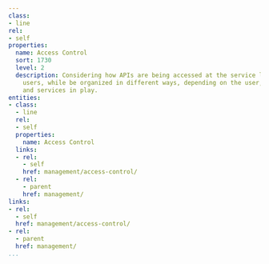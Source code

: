 ```yaml
---
class:
- line
rel:
- self
properties:
  name: Access Control
  sort: 1730
  level: 2
  description: Considering how APIs are being accessed at the service layer by authenticated
    users, while be organized in different ways, depending on the user, situation,
    and services in play.
entities:
- class:
  - line
  rel:
  - self
  properties:
    name: Access Control
  links:
  - rel:
    - self
    href: management/access-control/
  - rel:
    - parent
    href: management/
links:
- rel:
  - self
  href: management/access-control/
- rel:
  - parent
  href: management/
...
```

